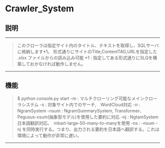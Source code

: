 # Crawler_System

## 説明
---
>このクローラは指定サイト内のタイトル、テキストを取得し、SQLサーバに格納します*1。
>形式通りにサイトのTitle,ContentTAG,URLを指定した .xlsx ファイルからの読み込み可能
>*1 : 指定してある形式通りにSLQを構築しておかなければ動作しません。
---
## 機能
> $ python console.py <arg> start
> -m    : マルチクローリング可能なメインクローラシステム
> -s    : 対象サイト内でのサーチ,　WordCloud対応
> -n    : NgramSystem
> -nsum : NgramSummarySystem, Transformer、Pegusus-xsum(抽象型モデル)を使用した要約に対応
> -nj   : NgtamSystem日本語翻訳対応、　mbart-large-50-many-to-manyを使用
> -ns   : -nsum -nj を同時実行する。つまり、出力される要約を日本語へ翻訳する。これは環境によって動作が非常に遅い。
---
